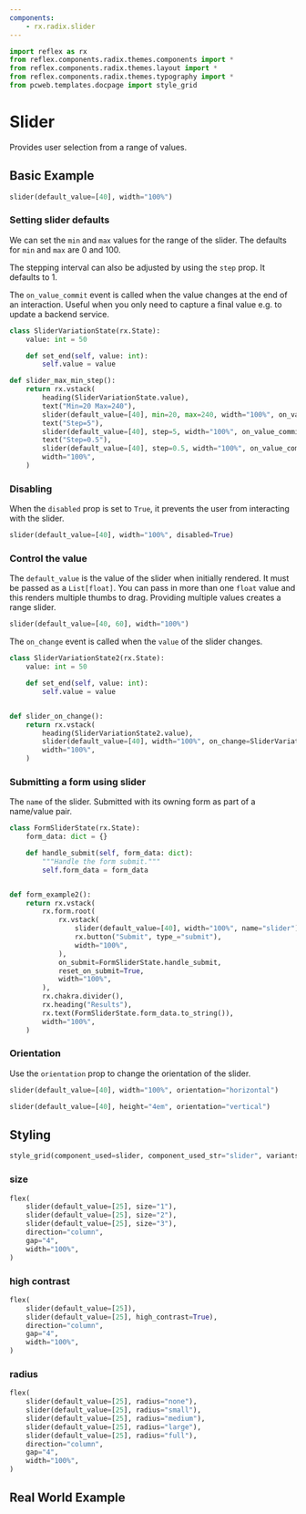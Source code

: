 ```yaml
---
components:
    - rx.radix.slider
---
```



```python exec
import reflex as rx
from reflex.components.radix.themes.components import *
from reflex.components.radix.themes.layout import *
from reflex.components.radix.themes.typography import *
from pcweb.templates.docpage import style_grid
```


# Slider

Provides user selection from a range of values.

## Basic Example

```python demo
slider(default_value=[40], width="100%")
```


### Setting slider defaults

We can set the `min` and `max` values for the range of the slider. The defaults for `min` and `max` are 0 and 100. 

The stepping interval can also be adjusted by using the `step` prop. It defaults to 1.

The `on_value_commit` event is called when the value changes at the end of an interaction. Useful when you only need to capture a final value e.g. to update a backend service.

```python demo exec
class SliderVariationState(rx.State):
    value: int = 50

    def set_end(self, value: int):
        self.value = value

def slider_max_min_step():
    return rx.vstack(
        heading(SliderVariationState.value),
        text("Min=20 Max=240"),
        slider(default_value=[40], min=20, max=240, width="100%", on_value_commit=SliderVariationState.set_end),
        text("Step=5"),
        slider(default_value=[40], step=5, width="100%", on_value_commit=SliderVariationState.set_end),
        text("Step=0.5"),
        slider(default_value=[40], step=0.5, width="100%", on_value_commit=SliderVariationState.set_end),
        width="100%",
    )
```


### Disabling

When the `disabled` prop is set to `True`, it prevents the user from interacting with the slider.

```python demo
slider(default_value=[40], width="100%", disabled=True)
```


### Control the value

The `default_value` is the value of the slider when initially rendered. It must be passed as a `List[float]`. You can pass in more than one `float` value and this renders multiple thumbs to drag. Providing multiple values creates a range slider.


```python demo
slider(default_value=[40, 60], width="100%")
```


The `on_change` event is called when the `value` of the slider changes. 


```python demo exec
class SliderVariationState2(rx.State):
    value: int = 50

    def set_end(self, value: int):
        self.value = value


def slider_on_change():
    return rx.vstack(
        heading(SliderVariationState2.value),
        slider(default_value=[40], width="100%", on_change=SliderVariationState2.set_end),
        width="100%",
    )
```




### Submitting a form using slider

The `name` of the slider. Submitted with its owning form as part of a name/value pair.


```python demo exec
class FormSliderState(rx.State):
    form_data: dict = {}

    def handle_submit(self, form_data: dict):
        """Handle the form submit."""
        self.form_data = form_data


def form_example2():
    return rx.vstack(
        rx.form.root(
            rx.vstack(
                slider(default_value=[40], width="100%", name="slider"),
                rx.button("Submit", type_="submit"),
                width="100%",
            ),
            on_submit=FormSliderState.handle_submit,
            reset_on_submit=True,
            width="100%",
        ),
        rx.chakra.divider(),
        rx.heading("Results"),
        rx.text(FormSliderState.form_data.to_string()),
        width="100%",
    )
```



### Orientation

Use the `orientation` prop to change the orientation of the slider.

```python demo
slider(default_value=[40], width="100%", orientation="horizontal")
```

```python demo
slider(default_value=[40], height="4em", orientation="vertical")
```






## Styling

```python eval
style_grid(component_used=slider, component_used_str="slider", variants=["classic", "surface", "soft"], disabled=True, default_value=[40], width="100%",)
```

### size

```python demo
flex(
    slider(default_value=[25], size="1"),
    slider(default_value=[25], size="2"),
    slider(default_value=[25], size="3"),
    direction="column",
    gap="4",
    width="100%",
)
```



### high contrast

```python demo
flex(
    slider(default_value=[25]),
    slider(default_value=[25], high_contrast=True),
    direction="column",
    gap="4",
    width="100%",
)
```


### radius

```python demo
flex(
    slider(default_value=[25], radius="none"),
    slider(default_value=[25], radius="small"),
    slider(default_value=[25], radius="medium"),
    slider(default_value=[25], radius="large"),
    slider(default_value=[25], radius="full"),
    direction="column",
    gap="4",
    width="100%",
)
```



## Real World Example

